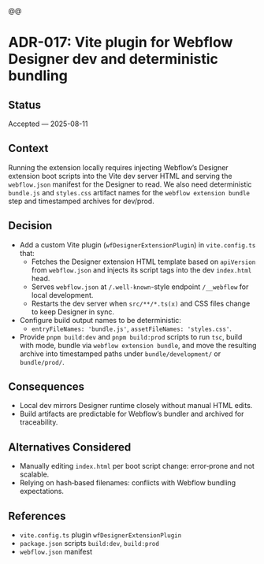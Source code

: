 @@

# ADR-017: Vite plugin for Webflow Designer dev and deterministic bundling

## Status

Accepted — 2025-08-11

## Context

Running the extension locally requires injecting Webflow’s Designer extension boot scripts into the Vite dev server HTML and serving the `webflow.json` manifest for the Designer to read. We also need deterministic `bundle.js` and `styles.css` artifact names for the `webflow extension bundle` step and timestamped archives for dev/prod.

## Decision

- Add a custom Vite plugin (`wfDesignerExtensionPlugin`) in `vite.config.ts` that:
  - Fetches the Designer extension HTML template based on `apiVersion` from `webflow.json` and injects its script tags into the dev `index.html` head.
  - Serves `webflow.json` at `/.well-known`-style endpoint `/__webflow` for local development.
  - Restarts the dev server when `src/**/*.ts(x)` and CSS files change to keep Designer in sync.
- Configure build output names to be deterministic:
  - `entryFileNames: 'bundle.js'`, `assetFileNames: 'styles.css'`.
- Provide `pnpm build:dev` and `pnpm build:prod` scripts to run `tsc`, build with mode, bundle via `webflow extension bundle`, and move the resulting archive into timestamped paths under `bundle/development/` or `bundle/prod/`.

## Consequences

- Local dev mirrors Designer runtime closely without manual HTML edits.
- Build artifacts are predictable for Webflow’s bundler and archived for traceability.

## Alternatives Considered

- Manually editing `index.html` per boot script change: error‑prone and not scalable.
- Relying on hash‑based filenames: conflicts with Webflow bundling expectations.

## References

- `vite.config.ts` plugin `wfDesignerExtensionPlugin`
- `package.json` scripts `build:dev`, `build:prod`
- `webflow.json` manifest
